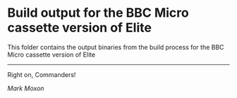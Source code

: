 # Build output for the BBC Micro cassette version of Elite

This folder contains the output binaries from the build process for the BBC Micro cassette version of Elite

---

Right on, Commanders!

_Mark Moxon_